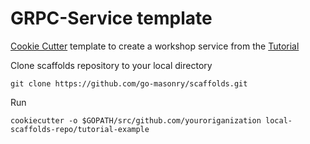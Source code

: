 # GRPC-Service template

[Cookie Cutter](https://cookiecutter.readthedocs.io) template to create a workshop service from the [Tutorial](https://github.com/go-masonry/tutorial)

Clone scaffolds repository to your local directory

```shell
git clone https://github.com/go-masonry/scaffolds.git
```

Run

```shell
cookiecutter -o $GOPATH/src/github.com/youroriganization local-scaffolds-repo/tutorial-example
```
